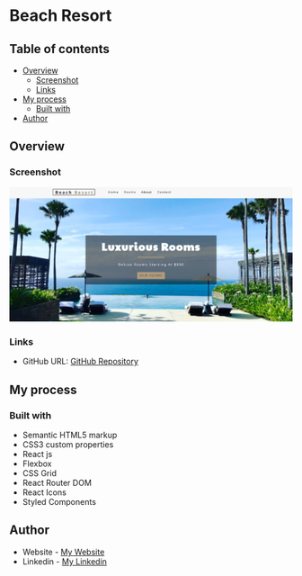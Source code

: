 # Beach Resort

## Table of contents

- [Overview](#overview)
  - [Screenshot](#screenshot)
  - [Links](#links)
- [My process](#my-process)
  - [Built with](#built-with)
- [Author](#author)

## Overview

### Screenshot

![](beach-resort.jpg)

### Links

- GitHub URL: [GitHub Repository](https://github.com/AtrinDev/Beach-Resort)

## My process

### Built with

- Semantic HTML5 markup
- CSS3 custom properties
- React js
- Flexbox
- CSS Grid
- React Router DOM
- React Icons
- Styled Components

## Author

- Website - [My Website](https://www.atrindev.ir)
- Linkedin - [My Linkedin](https://www.linkedin.com/in/atrindev)
